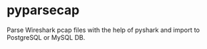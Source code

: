 # pyparsecap

Parse Wireshark pcap files with the help of pyshark and import to PostgreSQL or MySQL DB.
